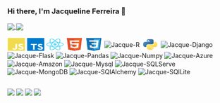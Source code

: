 ### Hi there, I'm Jacqueline Ferreira 👋

<a href="https://github.com/Jacqueline-dev/github-readme-stats">
  <img height=200 align="center" src="https://github-readme-stats.vercel.app/api?username=Jacqueline-dev&show_icons=true&theme=dark" />
</a>
<a href="https://github.com/Jacqueline-dev/convoychat">
  <img height=200 align="center" src="https://github-readme-stats.vercel.app/api/top-langs?username=Jacqueline-dev&layout=compact&langs_count=8&card_width=320&show_icons=true&theme=dark" />
</a>



<div style="display: inline_block"><br>
  <img align="center" alt="Jacque-Js" height="30" width="40" src="https://raw.githubusercontent.com/devicons/devicon/master/icons/javascript/javascript-plain.svg">
    <img align="center" alt="Jacque-Ts" height="30" width="40" src="https://raw.githubusercontent.com/devicons/devicon/master/icons/typescript/typescript-plain.svg">
    <img align="center" alt="Jacque-React" height="30" width="40" src="https://raw.githubusercontent.com/devicons/devicon/master/icons/react/react-original.svg">
    <img align="center" alt="Jacque-HTML" height="30" width="40" src="https://raw.githubusercontent.com/devicons/devicon/master/icons/html5/html5-original.svg">
    <img align="center" alt="Jacque-CSS" height="30" width="40" src="https://raw.githubusercontent.com/devicons/devicon/master/icons/css3/css3-original.svg">
  <img align="center" alt="Jacque-R" height="30" width="40" src="https://cdn.jsdelivr.net/gh/devicons/devicon/icons/r/r-original.svg" >
  <img align="center" alt="Jacque-Python" height="30" width="40" src="https://raw.githubusercontent.com/devicons/devicon/master/icons/python/python-original.svg">
   <img align="center" alt="Jacque-Django" height="30" width="40"  <img src="https://cdn.jsdelivr.net/gh/devicons/devicon/icons/django/django-plain.svg" >
   <img align="center" alt="Jacque-Flask" height="30" width="40"  <img src="https://cdn.jsdelivr.net/gh/devicons/devicon/icons/flask/flask-original.svg" >
    <img align="center" alt="Jacque-Pandas" height="30" width="40"  <img src="https://cdn.jsdelivr.net/gh/devicons/devicon/icons/pandas/pandas-original.svg" >
  <img align="center" alt="Jacque-Numpy" height="30" width="40" <img src="https://cdn.jsdelivr.net/gh/devicons/devicon/icons/numpy/numpy-original.svg" >
    <img align="center" alt="Jacque-Azure" height="30" width="40"  <img src="https://cdn.jsdelivr.net/gh/devicons/devicon/icons/azure/azure-original.svg">
    <img align="center" alt="Jacque-Amazon" height="30" width="40"  <img src="https://cdn.jsdelivr.net/gh/devicons/devicon/icons/amazonwebservices/amazonwebservices-original.svg">
    <img align="center" alt="Jacque-Mysql" height="30" width="40"  <img src="https://cdn.jsdelivr.net/gh/devicons/devicon/icons/mysql/mysql-original.svg" >
<img align="center" alt="Jacque-SQLServe" height="30" width="40"  src="https://cdn.jsdelivr.net/gh/devicons/devicon/icons/microsoftsqlserver/microsoftsqlserver-plain.svg" >
    <img align="center" alt="Jacque-MongoDB" height="30" width="40" src="https://cdn.jsdelivr.net/gh/devicons/devicon/icons/mongodb/mongodb-original.svg" >
      <img align="center" alt="Jacque-SQlAlchemy" height="30" width="40" src="https://cdn.jsdelivr.net/gh/devicons/devicon/icons/sqlalchemy/sqlalchemy-original.svg" >
       <img align="center" alt="Jacque-SQlLite" height="30" width="40" <img src="https://cdn.jsdelivr.net/gh/devicons/devicon/icons/sqlite/sqlite-original.svg" >
          
          
          
          
          
       
    

          
          
  
        
          
          
          
    
 
</div>
  
  ##
 
<div> 
  
  <a href="https://instagram.com/jacquecode" target="_blank"><img src="https://img.shields.io/badge/-Instagram-%23E4405F?style=for-the-badge&logo=instagram&logoColor=white" target="_blank"></a>
 <a href="https://discord.gg/jacquecode" target="_blank"><img src="https://img.shields.io/badge/Discord-7289DA?style=for-the-badge&logo=discord&logoColor=white" target="_blank"></a> 
  <a href = "mailto:codejacque@gmail.com"><img src="https://img.shields.io/badge/-Gmail-%23333?style=for-the-badge&logo=gmail&logoColor=white" target="_blank"></a>
  <a href="https://www.linkedin.com/in/jacqueline-ferreira-a152761a5/" target="_blank"><img src="https://img.shields.io/badge/-LinkedIn-%230077B5?style=for-the-badge&logo=linkedin&logoColor=white" target="_blank"></a> 
  
</div>

